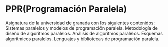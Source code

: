 # PPR(Programación Paralela)
Asignatura de la universidad de granada con los siguientes contenidos:
Sistemas paralelos y modelos de programación paralela. Metodología de diseño de algoritmos paralelos. Análisis de algoritmos paralelos. Esquemas algorítmicos paralelos. Lenguajes y bibliotecas de programación paralela.
